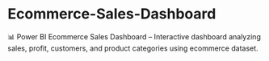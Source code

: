 # Ecommerce-Sales-Dashboard
📊 Power BI Ecommerce Sales Dashboard – Interactive dashboard analyzing sales, profit, customers, and product categories using ecommerce dataset.
